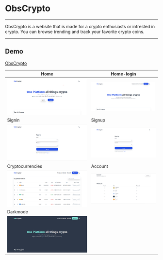 # ObsCrypto

---

ObsCrypto is a website that is made for a crypto enthusiasts or intrested in crypto. You can browse trending and track your favorite crypto coins.

---

## Demo

[ObsCrypto](https://obs-crypto.web.app/)

<!-- Feature Images -->

| Home                                                                                                      | Home-login                                                                                     |
| --------------------------------------------------------------------------------------------------------- | ---------------------------------------------------------------------------------------------- |
| ![Home](https://github.com/noven21/crypt-project/blob/main/gitimgs/home-header.png)                       | ![Home-login](https://github.com/noven21/crypt-project/blob/main/gitimgs/hom-header-login.png) |
| Signin                                                                                                    | Signup                                                                                         |
| ![Signin](https://github.com/noven21/crypt-project/blob/main/gitimgs/signin.png)                          | ![Signup](https://github.com/noven21/crypt-project/blob/main/gitimgs/signup.png)               |
| Cryptocurrencies                                                                                          | Account                                                                                        |
| ![Cryptocurrencies](https://github.com/noven21/crypt-project/blob/main/gitimgs/cryptocurrencies-page.png) | ![Account](https://github.com/noven21/crypt-project/blob/main/gitimgs/account-page.png)        |
| Darkmode                                                                                                  |
| ![Darkmode](https://github.com/noven21/crypt-project/blob/main/gitimgs/dark-mode.png)                     |
